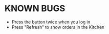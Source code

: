 # KNOWN BUGS #
* Press the button twice when you log in
* Press "Refresh" to show orders in the Kitchen